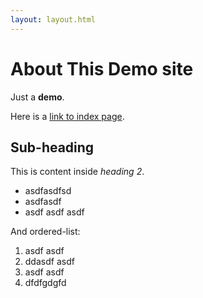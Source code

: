```yaml
---
layout: layout.html
---
```


# About This Demo site

Just a **demo**.

Here is a [link to index page](/index.html).

## Sub-heading

This is content inside _heading 2_.

- asdfasdfsd
- asdfasdf
- asdf asdf asdf 

And ordered-list:

1. asdf asdf 
2. ddasdf asdf 
3. asdf asdf 
4. dfdfgdgfd
